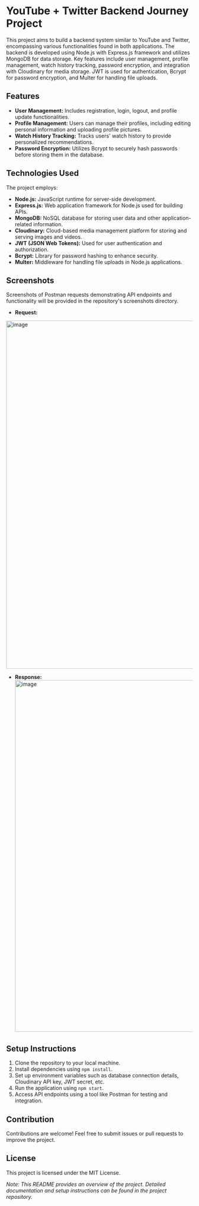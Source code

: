 # YouTube + Twitter Backend Journey Project

This project aims to build a backend system similar to YouTube and Twitter, encompassing various functionalities found in both applications. The backend is developed using Node.js with Express.js framework and utilizes MongoDB for data storage. Key features include user management, profile management, watch history tracking, password encryption, and integration with Cloudinary for media storage. JWT is used for authentication, Bcrypt for password encryption, and Multer for handling file uploads.

## Features

- **User Management:** Includes registration, login, logout, and profile update functionalities.
- **Profile Management:** Users can manage their profiles, including editing personal information and uploading profile pictures.
- **Watch History Tracking:** Tracks users' watch history to provide personalized recommendations.
- **Password Encryption:** Utilizes Bcrypt to securely hash passwords before storing them in the database.

## Technologies Used

The project employs:

- **Node.js:** JavaScript runtime for server-side development.
- **Express.js:** Web application framework for Node.js used for building APIs.
- **MongoDB:** NoSQL database for storing user data and other application-related information.
- **Cloudinary:** Cloud-based media management platform for storing and serving images and videos.
- **JWT (JSON Web Tokens):** Used for user authentication and authorization.
- **Bcrypt:** Library for password hashing to enhance security.
- **Multer:** Middleware for handling file uploads in Node.js applications.

## Screenshots

Screenshots of Postman requests demonstrating API endpoints and functionality will be provided in the repository's screenshots directory.

- **Request:**
<img width="940" alt="image" src="https://github.com/deepak14ri/backend-journey/assets/49471265/3308511b-6e18-48f3-80e8-53af6c56eda3">

- **Response:**
   <img width="950" alt="image" src="https://github.com/deepak14ri/backend-journey/assets/49471265/b6a9a41c-597b-4724-bd69-d59309f1abac">

## Setup Instructions

1. Clone the repository to your local machine.
2. Install dependencies using `npm install`.
3. Set up environment variables such as database connection details, Cloudinary API key, JWT secret, etc.
4. Run the application using `npm start`.
5. Access API endpoints using a tool like Postman for testing and integration.

## Contribution

Contributions are welcome! Feel free to submit issues or pull requests to improve the project.

## License

This project is licensed under the MIT License.

*Note: This README provides an overview of the project. Detailed documentation and setup instructions can be found in the project repository.*
